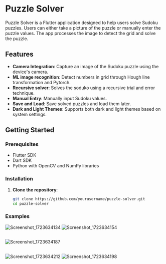 # Puzzle Solver

Puzzle Solver is a Flutter application designed to help users solve Sudoku puzzles. Users can either take a picture of the puzzle or manually enter the puzzle values. The app processes the image to detect the grid and solve the puzzle.

## Features

- **Camera Integration**: Capture an image of the Sudoku puzzle using the device's camera.
- **ML image recognition**: Detect numbers in grid through Hough line transformation and Pytorch.
- **Recursive solver**: Solves the soduko using a recursive trial and error technique.
- **Manual Entry**: Manually input Sudoku values.
- **Save and Load**: Save solved puzzles and load them later.
- **Dark and Light Themes**: Supports both dark and light themes based on system settings.

## Getting Started

### Prerequisites

- Flutter SDK
- Dart SDK
- Python with OpenCV and NumPy libraries

### Installation

1. **Clone the repository**:
   ```sh
   git clone https://github.com/yourusername/puzzle-solver.git
   cd puzzle-solver

### Examples
![Screenshot_1723634134](https://github.com/user-attachments/assets/be6d2196-df02-480e-88cd-141b5e5d443b)     ![Screenshot_1723634154](https://github.com/user-attachments/assets/1beb67c6-9bec-47c2-815f-bde930d37dd6)
## 
![Screenshot_1723634187](https://github.com/user-attachments/assets/31043bb5-edc1-4f76-9979-0a92d774591a) 
## 
![Screenshot_1723634212](https://github.com/user-attachments/assets/03464947-78f2-46f0-9fc6-f79e77ca8935)     ![Screenshot_1723634198](https://github.com/user-attachments/assets/69514e0a-fb29-49c6-a366-d05591dd51a5)



